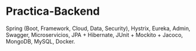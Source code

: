 # Practica-Backend
Spring (Boot, Framework, Cloud, Data, Security), Hystrix, Eureka, Admin, Swagger, Microservicios, JPA + Hibernate, JUnit + Mockito + Jacoco, MongoDB, MySQL, Docker.
